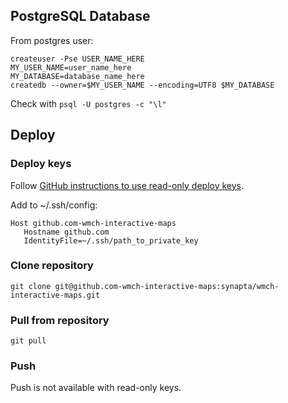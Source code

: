 ## PostgreSQL Database

From postgres user:

```
createuser -Pse USER_NAME_HERE
MY_USER_NAME=user_name_here
MY_DATABASE=database_name_here
createdb --owner=$MY_USER_NAME --encoding=UTF8 $MY_DATABASE
```

Check with `psql -U postgres -c "\l"`

## Deploy
### Deploy keys

Follow [GitHub instructions to use read-only deploy keys](https://docs.github.com/en/developers/overview/managing-deploy-keys#using-multiple-repositories-on-one-server).

Add to ~/.ssh/config:

```
Host github.com-wmch-interactive-maps
   Hostname github.com
   IdentityFile=~/.ssh/path_to_private_key
```
### Clone repository

`git clone git@github.com-wmch-interactive-maps:synapta/wmch-interactive-maps.git`


### Pull from repository

`git pull`


### Push

Push is not available with read-only keys.
